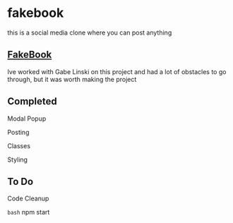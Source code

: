 # fakebook
this is a social media clone where you can post anything
## [FakeBook](https://kenwren.github.io/fakebook/)

Ive worked with Gabe Linski on this project and had a lot of obstacles to go through, but it was worth making the project

## Completed

Modal Popup

Posting

Classes

Styling


## To Do

Code Cleanup

```bash```
npm start
